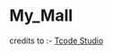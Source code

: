 # My_Mall

credits to :- [Tcode Studio](https://www.youtube.com/watch?v=w_LFIEc-jHc&t=5s&ab_channel=TCODESTUDIO)
